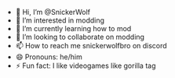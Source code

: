 - 👋 Hi, I’m @SnickerWolf
- 👀 I’m interested in modding
- 🌱 I’m currently learning how to mod
- 💞️ I’m looking to collaborate on modding
- 📫 How to reach me snickerwolfbro on discord
- 😄 Pronouns: he/him
- ⚡ Fun fact: I like videogames like gorilla tag

<!---
SnickerWolf/SnickerWolf is a ✨ special ✨ repository because its `README.md` (this file) appears on your GitHub profile.
You can click the Preview link to take a look at your changes.
--->
